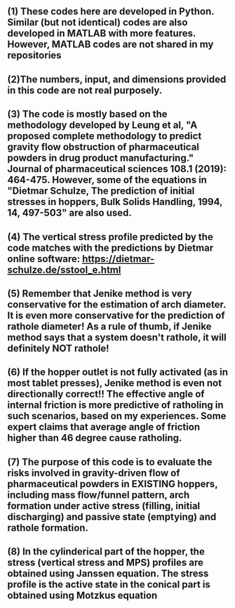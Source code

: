 (1) These codes here are developed in Python. Similar (but not identical) codes are also developed in MATLAB with more features. However, MATLAB codes are not shared in my repositories
---
(2)The numbers, input, and dimensions provided in this code are not real purposely.
---
(3) The code is mostly based on the methodology developed by Leung et al, "A proposed complete methodology to predict gravity flow obstruction of pharmaceutical 
powders in drug product manufacturing." Journal of pharmaceutical sciences 108.1 (2019): 464-475. However, some of the equations in "Dietmar Schulze, 
The prediction of initial stresses in hoppers, Bulk Solids Handling, 1994, 14, 497-503" are also used. 
-----
(4) The vertical stress profile predicted by the code matches with the predictions by Dietmar online software: https://dietmar-schulze.de/sstool_e.html
-----
(5) Remember that Jenike method is very conservative for the estimation of arch diameter. It is even more conservative
for the prediction of rathole diameter! As a rule of thumb, if Jenike method says that a system doesn't rathole, it will definitely NOT rathole! 
-----
(6) If the hopper outlet is not fully activated (as in most tablet presses), Jenike method is even not directionally correct!! The effective angle of internal friction is more predictive of ratholing in such scenarios, based on my experiences. Some expert claims that average angle of friction higher than 46 degree cause ratholing.
-----
(7) The purpose of this code is to evaluate the risks involved in gravity-driven flow of pharmaceutical powders in EXISTING hoppers, including mass flow/funnel 
pattern, arch formation under active stress (filling, initial discharging) and passive state (emptying) and rathole formation.
-----
(8) In the cylinderical part of the hopper, the stress (vertical stress and MPS) profiles are obtained using Janssen equation. The stress profile is the active state in the conical part is obtained using Motzkus equation
-----
